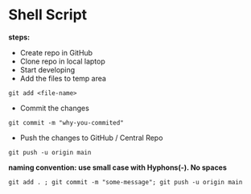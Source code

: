 # Shell Script

**steps:**
* Create repo in GitHub
* Clone repo in local laptop
* Start developing
* Add the files to temp area
```
git add <file-name>
```
* Commit the changes
```
git commit -m "why-you-commited"
```
* Push the changes to GitHub / Central Repo
```
git push -u origin main
```


**naming convention: use small case with Hyphons(-). No spaces**

```
git add . ; git commit -m "some-message"; git push -u origin main
```
